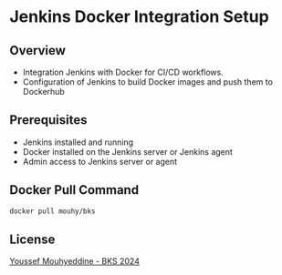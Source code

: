 # Jenkins Docker Integration Setup

## Overview

- Integration Jenkins with Docker for CI/CD workflows.
- Configuration of Jenkins to build Docker images and push them to Dockerhub

## Prerequisites

- Jenkins installed and running
- Docker installed on the Jenkins server or Jenkins agent
- Admin access to Jenkins server or agent

## Docker Pull Command


```bash
docker pull mouhy/bks
```

## License

[Youssef Mouhyeddine - BKS 2024](https://choosealicense.com/licenses/mit/)
